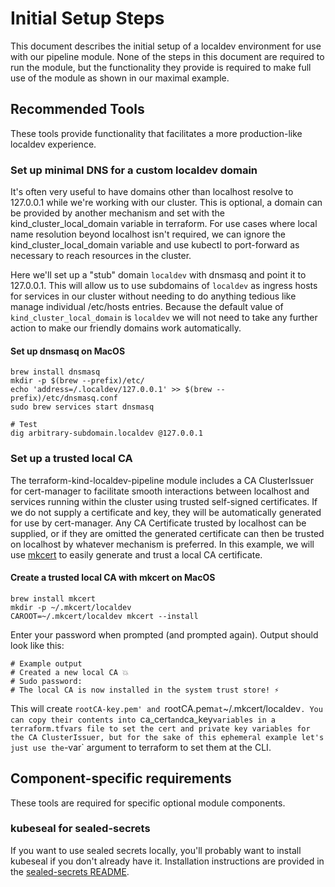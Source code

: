 # Initial Setup Steps

This document describes the initial setup of a localdev environment for use with our pipeline module. None of the steps in this document are required to run the module, but the functionality they provide is required to make full use of the module as shown in our maximal example.

## Recommended Tools

These tools provide functionality that facilitates a more production-like localdev experience.

### Set up minimal DNS for a custom localdev domain
It's often very useful to have domains other than localhost resolve to 127.0.0.1 while we're working with our cluster. This is optional, a domain can be provided by another mechanism and set with the kind_cluster_local_domain variable in terraform. For use cases where local name resolution beyond localhost isn't required, we can ignore the kind_cluster_local_domain variable and use kubectl to port-forward as necessary to reach resources in the cluster.

Here we'll set up a "stub" domain `localdev` with dnsmasq and point it to 127.0.0.1. This will allow us to use subdomains of `localdev` as ingress hosts for services in our cluster without needing to do anything tedious like manage individual /etc/hosts entries. Because the default value of `kind_cluster_local_domain` is `localdev` we will not need to take any further action to make our friendly domains work automatically.

#### Set up dnsmasq on MacOS

```
brew install dnsmasq
mkdir -p $(brew --prefix)/etc/
echo 'address=/.localdev/127.0.0.1' >> $(brew --prefix)/etc/dnsmasq.conf
sudo brew services start dnsmasq

# Test
dig arbitrary-subdomain.localdev @127.0.0.1
```

### Set up a trusted local CA

The terraform-kind-localdev-pipeline module includes a CA ClusterIssuer for cert-manager to facilitate smooth interactions between localhost and services running within the cluster using trusted self-signed certificates. If we do not supply a certificate and key, they will be automatically generated for use by cert-manager. Any CA Certificate trusted by localhost can be supplied, or if they are omitted the generated certificate can then be trusted on localhost by whatever mechanism is preferred. In this example, we will use [mkcert](https://github.com/FiloSottile/mkcert) to easily generate and trust a local CA certificate.

#### Create a trusted local CA with mkcert on MacOS

```
brew install mkcert
mkdir -p ~/.mkcert/localdev
CAROOT=~/.mkcert/localdev mkcert --install
```
Enter your password when prompted (and prompted again). Output should look like this:
```
# Example output
# Created a new local CA 💥
# Sudo password:
# The local CA is now installed in the system trust store! ⚡️
```
This will create `rootCA-key.pem' and `rootCA.pem` at `~/.mkcert/localdev`. You can copy their contents into `ca_cert` and `ca_key` variables in a terraform.tfvars file to set the cert and private key variables for the CA ClusterIssuer, but for the sake of this ephemeral example let's just use the `-var` argument to terraform to set them at the CLI.

## Component-specific requirements

These tools are required for specific optional module components.

### kubeseal for sealed-secrets

If you want to use sealed secrets locally, you'll probably want to install kubeseal if you don't already have it. Installation instructions are provided in the [sealed-secrets README](https://github.com/bitnami-labs/sealed-secrets#kubeseal).
